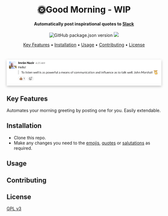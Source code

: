 <h1 align="center">
  <br>
  🌞Good Morning - WIP
</h1>

<h4 align="center">Automatically post inspirational quotes to 
<a href="https://slack.com">Slack</a>
</h4>

<p align="center">
  <a>
    <img alt="GitHub package.json version" src="https://img.shields.io/github/package-json/v/timebandit/good-morning">
  </a>
  <a href="https://github.com/TimeBandit/good-morning/workflows/Node.js%20CI/badge.svg">
    <img src="https://github.com/TimeBandit/good-morning/workflows/Node.js%20CI/badge.svg">
  </a>
</p>

<p align="center">
  <a href="#key-features">Key Features</a> •
  <a href="#installation">Installation</a> •
  <a href="#usage">Usage</a> •
  <a href="#contributing">Contributing</a> •
  <a href="#license">License</a>
</p>

<h1 align="center" style="box-shadow: rgba(0, 0, 0, 0.24) 0px 3px 8px;">
  <img src="./src/assets/banner.png">
</h1>

## Key Features

Automates your morning greeting by posting one for you. Easily extendable.

## Installation

- Clone this repo.
- Make any changes you need to the [emojis](src/emojis.ts), [quotes](src/quotes.ts) or [salutations](src/salutations.ts) as required.

## Usage

## Contributing

## License

[GPL v3](https://choosealicense.com/licenses/gpl-3.0)
